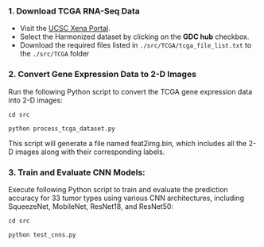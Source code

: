 ### 1. Download TCGA RNA-Seq Data

- Visit the [UCSC Xena Portal](https://xenabrowser.net/datapages/).
- Select the Harmonized dataset by clicking on the **GDC hub** checkbox.
- Download the required files listed in `./src/TCGA/tcga_file_list.txt` to the `./src/TCGA` folder

### 2. Convert Gene Expression Data to 2-D Images

Run the following Python script to convert the TCGA gene expression data into 2-D images:

`cd src`

`python process_tcga_dataset.py`

This script will generate a file named feat2img.bin, which includes all the 2-D images along with their corresponding labels.

### 3. Train and Evaluate CNN Models:
Execute following Python script to train and evaluate the prediction accuracy for 33 tumor types using various CNN architectures, including SqueezeNet, MobileNet, ResNet18, and ResNet50:

`cd src`

`python test_cnns.py`
